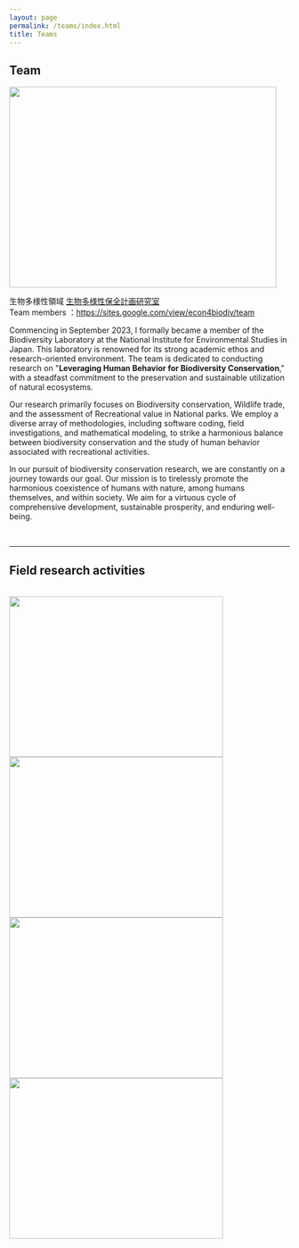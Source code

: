 ```yaml
---
layout: page
permalink: /teams/index.html
title: Teams
---
```


## Team

<img src="/images/IMG_1733.JPG" class="floatpic" width="480" height="360"><br>

生物多様性領域 [生物多様性保全計画研究室](https://sites.google.com/view/econ4biodiv/home) <br>
Team members ：https://sites.google.com/view/econ4biodiv/team <br>

Commencing in September 2023, I formally became a member of the Biodiversity Laboratory at the National Institute for Environmental Studies in Japan. This laboratory is renowned for its strong academic ethos and research-oriented environment. The team is dedicated to conducting research on "**Leveraging Human Behavior for Biodiversity Conservation**," with a steadfast commitment to the preservation and sustainable utilization of natural ecosystems.<br>

Our research primarily focuses on Biodiversity conservation, Wildlife trade, and the assessment of Recreational value in National parks. We employ a diverse array of methodologies, including software coding, field investigations, and mathematical modeling, to strike a harmonious balance between biodiversity conservation and the study of human behavior associated with recreational activities.<br>

In our pursuit of biodiversity conservation research, we are constantly on a journey towards our goal. Our mission is to tirelessly promote the harmonious coexistence of humans with nature, among humans themselves, and within society. We aim for a virtuous cycle of comprehensive development, sustainable prosperity, and enduring well-being.

<br>

---

## Field research activities

<br>

<div class="third">
<img src="/images/team1.JPG" class="floatpic" width="384" height="288">
<img src="/images/team2.JPG" class="floatpic" width="384" height="288">
<img src="/images/team3.JPG" class="floatpic" width="384" height="288"> 
<img src="/images/team4.jpg" class="floatpic" width="384" height="288">
</div>

<br>
